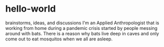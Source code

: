 # hello-world
brainstorms, ideas, and discussions
I'm an Applied Anthropologist that is working from home during a pandemic crisis started by people messing around with bats. 
There is a reason why bats live deep in caves and only come out to eat mosquitos when we all are asleep.
